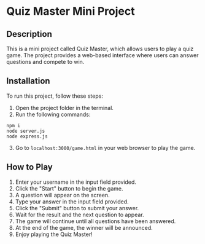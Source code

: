 # Quiz Master Mini Project

## Description

This is a mini project called Quiz Master, which allows users to play a quiz game. The project provides a web-based interface where users can answer questions and compete to win.

## Installation

To run this project, follow these steps:

1. Open the project folder in the terminal.
2. Run the following commands:

`npm i` <br />
`node server.js` <br />
`node express.js` <br />


3. Go to `localhost:3000/game.html` in your web browser to play the game.

## How to Play

1. Enter your username in the input field provided.
2. Click the "Start" button to begin the game.
3. A question will appear on the screen.
4. Type your answer in the input field provided.
5. Click the "Submit" button to submit your answer.
6. Wait for the result and the next question to appear.
7. The game will continue until all questions have been answered.
8. At the end of the game, the winner will be announced.
9. Enjoy playing the Quiz Master!

 